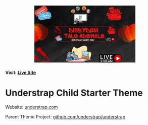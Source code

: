 <p align="center"><img src="../cover.jpg" width="320" height="auto"></p>

#### Visit: [Live Site](https://disbydem.com)

# Understrap Child Starter Theme

Website: [understrap.com](https://understrap.com)

Parent Theme Project: [github.com/understrap/understrap](https://github.com/understrap/understrap)
